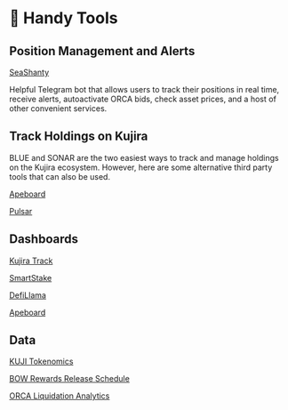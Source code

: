 # 🧰 Handy Tools

## Position Management and Alerts

[SeaShanty](../governance/capybara-labs.md)

Helpful Telegram bot that allows users to track their positions in real time, receive alerts, autoactivate ORCA bids, check asset prices, and a host of other convenient services.&#x20;

## Track Holdings on Kujira&#x20;

BLUE and SONAR are the two easiest ways to track and manage holdings on the Kujira ecosystem. However, here are some alternative third party tools that can also be used.&#x20;

[Apeboard](https://apeboard.finance/dashboard/kujira)

[Pulsar](https://app.pulsar.finance/protocols)

## Dashboards

[Kujira Track](https://kujira-track.app/)

[SmartStake](https://kujira.smartstake.io/)

[DefiLlama](https://defillama.com/chain/Kujira)

[Apeboard](https://apeboard.finance/dashboard/kujira)

## Data

[KUJI Tokenomics](https://blue.kujira.app/)

[BOW Rewards Release Schedule](../dapps-and-infrastructure/bow/pools/all-liquidity-pools/pool-overview.md#incentive-release-schedule)

[ORCA Liquidation Analytics](../dapps-and-infrastructure/orca/basics/lending-markets/analytics.md)



